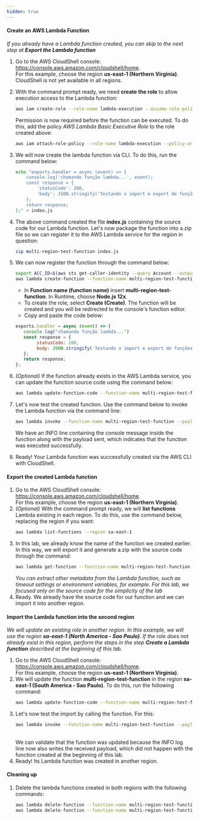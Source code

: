 ```yaml
---
hidden: true
---
```


#### Create an AWS Lambda Function

*If you already have a Lambda function created, you can skip to the next step at **Export the Lambda function***

1.  Go to the AWS CloudShell console: <https://console.aws.amazon.com/cloudshell/home>. <br>For this example, choose the region **us-east-1 (Northern Virginia)**. CloudShell is not yet available in all regions.

2.  With the command prompt ready, we need **create the role** to allow execution access to the Lambda function:

    ```bash
    aws iam create-role --role-name lambda-execution --assume-role-policy-document '{"Version": "2012-10-17","Statement": [{ "Effect": "Allow", "Principal": {"Service": "lambda.amazonaws.com"}, "Action": "sts:AssumeRole"}]}'
    ```

    Permission is now required before the function can be executed. To do this, add the policy *AWS Lambda Basic Executive Role* to the role created above:

    ```bash
    aws iam attach-role-policy --role-name lambda-execution --policy-arn arn:aws:iam::aws:policy/service-role/AWSLambdaBasicExecutionRole
    ```

3.  We will now create the lambda function via CLI. To do this, run the command below:
    ```bash
    echo "exports.handler = async (event) => {
        console.log('chamando função lambda...', event);
        const response = {
            'statusCode': 200,
            'body': JSON.stringify('Testando o import e export de funções Lambda!'),
        };
        return response;
    };" > index.js
    ```

4.  The above command created the file **index.js** containing the source code for our Lambda function. Let's now package the function into a.zip file so we can register it to the AWS Lambda service for the region in question:
    ```bash
    zip multi-region-test-function index.js
    ```

5.  We can now register the function through the command below:

    ```bash
    export ACC_ID=$(aws sts get-caller-identity --query Account --output text)
    aws lambda create-function --function-name multi-region-test-function --zip-file fileb://multi-region-test-function.zip --handler index.handler --runtime nodejs14.x --role arn:aws:iam::$ACC_ID:role/lambda-execution
    ```

    *   In **Function name (function name)** insert **multi-region-test-function**. In Runtime, choose **Node.js 12x**.
    *   To create the role, select **Create (Create)**. The function will be created and you will be redirected to the console's function editor.
    *   Copy and paste the code below:

    ```javascript
    exports.handler = async (event) => {
       console.log("chamando função lambda...")
       const response = {
            statusCode: 200,
            body: JSON.stringify('Testando o import e export de funções Lambda!'),
       };
       return response;
    };
    ```

6.  *(Optional)* If the function already exists in the AWS Lambda service, you can update the function source code using the command below:
    ```bash
    aws lambda update-function-code --function-name multi-region-test-function --zip-file fileb://multi-region-test-function.zip
    ```

7.  Let's now test the created function. Use the command below to invoke the Lambda function via the command line:
    ```bash
    aws lambda invoke --function-name multi-region-test-function --payload $(echo '{ "key_sample": "value_sample" }' | base64) --log-type Tail --query 'LogResult' --output text out | base64 -d
    ```
    We have an INFO line containing the console message inside the function along with the payload sent, which indicates that the function was executed successfully.

8.  Ready! Your Lambda function was successfully created via the AWS CLI with CloudShell.

#### Export the created Lambda function

1.  Go to the AWS CloudShell console: <https://console.aws.amazon.com/cloudshell/home>. <br>For this example, choose the region **us-east-1 (Northern Virginia)**.
2.  *(Optional)* With the command prompt ready, we will **list functions** Lambda existing in each region. To do this, use the command below, replacing the region if you want:
    ```bash
    aws lambda list-functions --region sa-east-1
    ```
3.  In this lab, we already know the name of the function we created earlier. In this way, we will export it and generate a.zip with the source code through the command:
    ```bash
    aws lambda get-function --function-name multi-region-test-function --query 'Code.Location' | xargs wget -O multi-region-test-function-exp.zip
    ```
    *You can extract other metadata from the Lambda function, such as timeout settings or environment variables, for example. For this lab, we focused only on the source code for the simplicity of the lab*
4.  Ready. We already have the source code for our function and we can import it into another region.

#### Import the Lambda function into the second region

*We will update an existing role in another region. In this example, we will use the region **sa-east-1 (North America - Sao Paulo)**. If the role does not already exist in this region, perform the steps in the step **Create a Lambda function** described at the beginning of this lab.*

1.  Go to the AWS CloudShell console: <https://console.aws.amazon.com/cloudshell/home>. <br>For this example, choose the region **us-east-1 (Northern Virginia)**.
2.  We will update the function **multi-region-test-function** in the region **sa-east-1 (South America - Sao Paulo)**. To do this, run the following command:
    ```bash
    aws lambda update-function-code --function-name multi-region-test-function --region sa-east-1 --zip-file fileb://multi-region-test-function-exp.zip
    ```
3.  Let's now test the import by calling the function. For this:
    ```bash
    aws lambda invoke --function-name multi-region-test-function --payload $(echo '{ "key_sample": "value_sample" }' | base64) --log-type Tail --query 'LogResult' --region sa-east-1 --output text out | base64 -d
    ```
    <br/>We can validate that the function was updated because the INFO log line now also writes the received payload, which did not happen with the function created at the beginning of this lab.
4.  Ready! Its Lambda function was created in another region.

#### Cleaning up

1.  Delete the lambda functions created in both regions with the following commands:
    ```bash
    aws lambda delete-function --function-name multi-region-test-function --region us-east-1
    aws lambda delete-function --function-name multi-region-test-function --region sa-east-1
    ```
